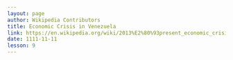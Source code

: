 ```yaml
---
layout: page
author: Wikipedia Contributors
title: Economic Crisis in Venezuela
link: https://en.wikipedia.org/wiki/2013%E2%80%93present_economic_crisis_in_Venezuela
date: 1111-11-11
lesson: 9
---
```


